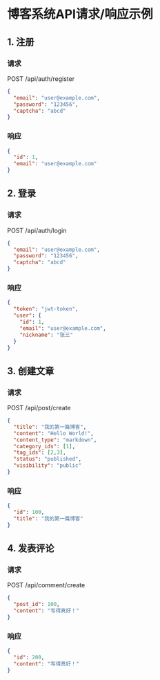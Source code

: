 # 博客系统API请求/响应示例

## 1. 注册
### 请求
POST /api/auth/register
```json
{
  "email": "user@example.com",
  "password": "123456",
  "captcha": "abcd"
}
```
### 响应
```json
{
  "id": 1,
  "email": "user@example.com"
}
```

## 2. 登录
### 请求
POST /api/auth/login
```json
{
  "email": "user@example.com",
  "password": "123456",
  "captcha": "abcd"
}
```
### 响应
```json
{
  "token": "jwt-token",
  "user": {
    "id": 1,
    "email": "user@example.com",
    "nickname": "张三"
  }
}
```

## 3. 创建文章
### 请求
POST /api/post/create
```json
{
  "title": "我的第一篇博客",
  "content": "Hello World!",
  "content_type": "markdown",
  "category_ids": [1],
  "tag_ids": [2,3],
  "status": "published",
  "visibility": "public"
}
```
### 响应
```json
{
  "id": 100,
  "title": "我的第一篇博客"
}
```

## 4. 发表评论
### 请求
POST /api/comment/create
```json
{
  "post_id": 100,
  "content": "写得真好！"
}
```
### 响应
```json
{
  "id": 200,
  "content": "写得真好！"
}
```
